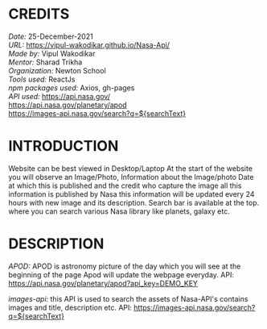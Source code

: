 # CREDITS
*Date:* 25-December-2021 <br />
*URL:* https://vipul-wakodikar.github.io/Nasa-Api/ <br />
*Made by:* Vipul Wakodikar <br />
*Mentor:* Sharad Trikha <br />
*Organization:* Newton School <br />
*Tools used:* ReactJs <br />
*npm packages used:* Axios, gh-pages <br />
*API used:* https://api.nasa.gov/ <br />
            https://api.nasa.gov/planetary/apod <br />
            https://images-api.nasa.gov/search?q=${searchText} <br />

# INTRODUCTION
Website can be best viewed in Desktop/Laptop
At the start of the website you will observe an Image/Photo, Information about the Image/photo Date at which this is published and the credit who capture the image all this information is published by Nasa this information will be updated every 24 hours with new image and its description. Search bar is available at the top. where you can search various Nasa library like planets, galaxy etc.

# DESCRIPTION
*APOD:* APOD is astronomy picture of the day which you will see at the beginning of the page Apod will update the webpage everyday.
API: https://api.nasa.gov/planetary/apod?api_key=DEMO_KEY

*images-api:* this API is used to search the assets of Nasa-API's contains images and title, description etc.
API: https://images-api.nasa.gov/search?q=${searchText}

    